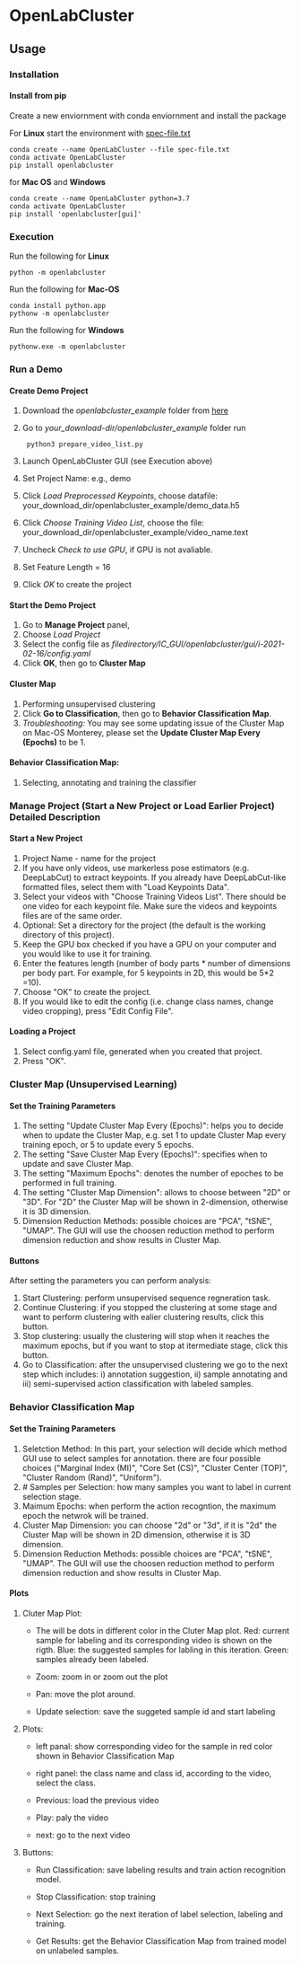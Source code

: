 # OpenLabCluster

## Usage
### Installation
#### Install from pip
Create a new enviornment with conda enviornment and install the package


For **Linux** start the environment with [spec-file.txt](./spec-file.txt)

	conda create --name OpenLabCluster --file spec-file.txt
	conda activate OpenLabCluster
	pip install openlabcluster
	
for **Mac OS** and **Windows**

	conda create --name OpenLabCluster python=3.7
	conda activate OpenLabCluster
	pip install 'openlabcluster[gui]'
	 
	
<!---##### Troubleshooting for Linux installation
If, for some reason, `wxPython` fails to install on Linux, run `sudo apt install libsdl2-dev build-essential libgtk-3-dev make gcc libgtk-3-dev libwebkitgtk-dev libwebkitgtk-3.0-dev libgstreamer-gl1.0-0 freeglut3 freeglut3-dev python-gst-1.0 python3-gst-1.0 libglib2.0-dev ubuntu-restricted-extras libgstreamer-plugins-base1.0-dev`. Then, use `pip install -U -f https://extras.wxpython.org/wxPython4/extras/linux/gtk3/<your operating system>  wxPython` to install it. To determine your exact link, go to https://extras.wxpython.org/wxPython4/extras/linux/gtk3/ and select the right folder (copy the link from the search bar). 
	
#### Install the Required Package from Enviornment File	
Git clone the entire package
Create a new  enviornment.yml file
If you are using **Linux**
	
	conda env create -f environment.yml
	
if you are using **Mac-os**
	
	conda env create -f env-mac2.yml
--->
	
	
### Execution

Run the following for **Linux**
	
	python -m openlabcluster

Run the following for **Mac-OS**

	conda install python.app
	pythonw -m openlabcluster

Run the following for **Windows**

	pythonw.exe -m openlabcluster
		
### Run a Demo

#### Create Demo Project
1. Download the *openlabcluster_example* folder from [here](https://drive.google.com/file/d/1UYtgbnTRrTQOtSAQUC0otix6RMpDvfYs/view?usp=sharing)
1. Go to *your_download-dir/openlabcluster_example* folder run 
		
		python3 prepare_video_list.py
2. Launch OpenLabCluster GUI (see Execution above)
3. Set Project Name: e.g., demo
4. Click *Load Preprocessed Keypoints*, choose datafile: your_download_dir/openlabcluster_example/demo_data.h5
5. Click *Choose Training Video List*, choose the file: your_download_dir/openlabcluster_example/video_name.text
6. Uncheck *Check to use GPU*, if GPU is not avaliable.
7. Set Feature Length = 16
8. Click *OK* to create the project

#### Start the Demo Project
1. Go to **Manage Project** panel, 
2. Choose *Load Project*
3. Select the config file as *filedirectory/IC_GUI/openlabcluster/gui/i-2021-02-16/config.yaml*
4. Click **OK**, then go to **Cluster Map**


#### Cluster Map
1. Performing unsupervised clustering
2. Click **Go to Classification**, then go to **Behavior Classification Map**.
3. *Troubleshooting:* You may see some updating issue of the Cluster Map on Mac-OS Monterey, please set the **Update Cluster Map Every (Epochs)** to be 1.

#### Behavior Classification Map: 
1. Selecting, annotating and training the classifier

### Manage Project (Start a New Project or Load Earlier Project) Detailed Description
#### Start a New Project
1. Project Name - name for the project
2.  If you have only videos, use markerless pose estimators (e.g. DeepLabCut) to extract keypoints. If you already have DeepLabCut-like formatted files, select them with "Load Keypoints Data".
3. Select your videos with "Choose Training Videos List". There should be one video for each keypoint file. Make sure the videos and keypoints files are of the same order.
4. Optional: Set a directory for the project (the default is the working directory of this project).
5. Keep the GPU box checked if you have a GPU on your computer and you would like to use it for training.
6. Enter the features length (number of body parts * number of dimensions per body part. For example, for 5 keypoints in 2D, this would be 5*2 =10).
7. Choose "OK" to create the project.
8. If you would like to edit the config (i.e. change class names, change video cropping), press "Edit Config File".

#### Loading a Project
1. Select config.yaml file, generated when you created that project.
2. Press "OK".


### Cluster Map (Unsupervised Learning)
#### Set the Training Parameters
1. The setting "Update Cluster Map Every (Epochs)": helps you to decide when to update the Cluster Map, e.g. set 1 to update Cluster Map every training epoch, or 5 to update every 5 epochs.
2. The setting "Save Cluster Map Every (Epochs)": specifies when to update and save Cluster Map.
3. The setting "Maximum Epochs": denotes the number of epoches to be performed in full training.
4. The setting "Cluster Map Dimension": allows to choose between "2D" or "3D". For "2D" the Cluster Map will be shown in 2-dimension, otherwise it is 3D dimension.
5. Dimension Reduction Methods: possible choices are "PCA", "tSNE", "UMAP". The GUI will use the choosen reduction method to perform dimension reduction and show results in Cluster Map.


#### Buttons
After setting the parameters you can perform analysis:

1. Start Clustering: perform unsupervised sequence regneration task.
2. Continue Clustering: if you stopped the clustering at some stage and want to perform clustering with ealier clustering results, click this button.
3. Stop clustering: usually the clustering will stop when it reaches the maximum epochs, but if you want to stop at itermediate stage, click this button.
4. Go to Classification: after the unsupervised clustering we go to the next step which includes: i) annotation suggestion, ii) sample annotating and iii) semi-supervised action classification with labeled samples.

### Behavior Classification Map
#### Set the Training Parameters
1. Seletction Method: In this part, your selection will decide which method GUI use to select samples for annotation. there are four possible choices ("Marginal Index (MI)", "Core Set (CS)", "Cluster Center (TOP)", "Cluster Random (Rand)", "Uniform").
2. \# Samples per Selection: how many samples you want to label in current selection stage.
3. Maimum Epochs: when perform the action recogntion, the maximum epoch the netwrok will be trained.
4. Cluster Map Dimension: you can choose "2d" or "3d", if it is "2d" the Cluster Map will be shown in 2D dimension, otherwise it is 3D dimension.
5. Dimension Reduction Methods: possible choices are "PCA", "tSNE", "UMAP". The GUI will use the choosen reduction method to perform dimension reduction and show results in Cluster Map.

#### Plots
1. Cluter Map Plot:
	
	* The will be dots in different color in the Cluter Map plot.
Red: current sample for labeling and its corresponding video is shown on the rigth.
Blue: the suggested samples for labling in this iteration.
Green: samples already been labeled.
	
	* Zoom: zoom in or zoom out the plot
	
	* Pan: move the plot around.
	
	* Update selection: save the suggeted sample id and start labeling
	
2. Plots:
	
	* left panal: show corresponding video for the sample in red color shown in Behavior Classification Map
	
	* right panel: the class name and class id, according to the video, select the class.
	
	* Previous: load the previous video
	
	* Play: paly the video
	
	* next: go to the next video 

3. Buttons:
	
	* Run Classification: save labeling results and train action recognition model.
	
	* Stop Classification: stop training
	
	* Next Selection: go the next iteration of label selection, labeling and training.
	
	* Get Results: get the Behavior Classification Map from trained model on unlabeled samples. 


